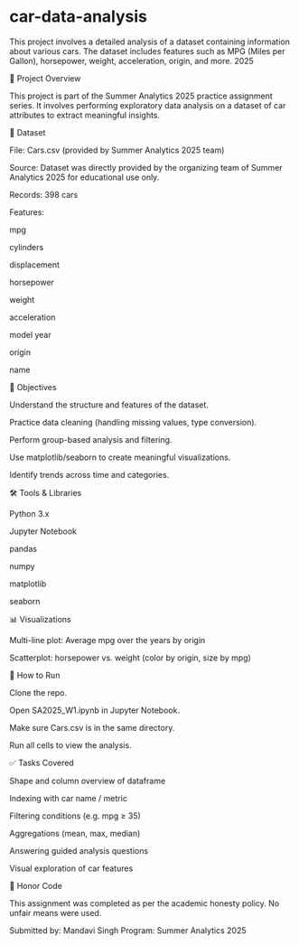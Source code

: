 # car-data-analysis
This project involves a detailed analysis of a dataset containing information about various cars. The dataset includes features such as MPG (Miles per Gallon), horsepower, weight, acceleration, origin, and more.
2025

📌 Project Overview

This project is part of the Summer Analytics 2025 practice assignment series. It involves performing exploratory data analysis on a dataset of car attributes to extract meaningful insights.

📁 Dataset

File: Cars.csv (provided by Summer Analytics 2025 team)

Source: Dataset was directly provided by the organizing team of Summer Analytics 2025 for educational use only.

Records: 398 cars

Features:

mpg

cylinders

displacement

horsepower

weight

acceleration

model year

origin

name

🎯 Objectives

Understand the structure and features of the dataset.

Practice data cleaning (handling missing values, type conversion).

Perform group-based analysis and filtering.

Use matplotlib/seaborn to create meaningful visualizations.

Identify trends across time and categories.

🛠️ Tools & Libraries

Python 3.x

Jupyter Notebook

pandas

numpy

matplotlib

seaborn

📊 Visualizations

Multi-line plot: Average mpg over the years by origin

Scatterplot: horsepower vs. weight (color by origin, size by mpg)

🚀 How to Run

Clone the repo.

Open SA2025_W1.ipynb in Jupyter Notebook.

Make sure Cars.csv is in the same directory.

Run all cells to view the analysis.

✅ Tasks Covered

Shape and column overview of dataframe

Indexing with car name / metric

Filtering conditions (e.g. mpg ≥ 35)

Aggregations (mean, max, median)

Answering guided analysis questions

Visual exploration of car features

📌 Honor Code

This assignment was completed as per the academic honesty policy. No unfair means were used.

Submitted by: Mandavi Singh 
Program: Summer Analytics 2025

